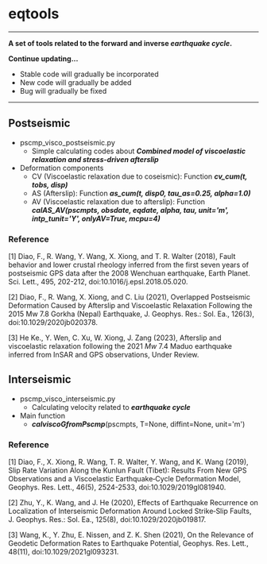 # eqtools

---

**A set of tools related to the forward and inverse *earthquake cycle*.**

**Continue updating...**

* Stable code will gradually be incorporated
* New code will gradually be added
* Bug will gradually be fixed

---

## Postseismic

- pscmp_visco_postseismic.py
  - Simple calculating codes about ***Combined model of viscoelastic relaxation and stress-driven afterslip***
- Deformation components
  - CV (Viscoelastic relaxation due to coseismic): Function ***cv_cum(t, tobs, disp)***
  - AS (Afterslip): Function ***as_cum(t, disp0, tau_as=0.25, alpha=1.0)***
  - AV (Viscoelastic relaxation due to afterslip): Function ***calAS_AV(pscmpts, obsdate, eqdate, alpha, tau, unit='m', intp_tunit='Y', onlyAV=True, mcpu=4)***

### Reference

[1] Diao, F., R. Wang, Y. Wang, X. Xiong, and T. R. Walter (2018), Fault behavior and lower crustal rheology inferred from the first seven years of postseismic GPS data after the 2008 Wenchuan earthquake, Earth Planet. Sci. Lett., 495, 202-212, doi:10.1016/j.epsl.2018.05.020.

[2] Diao, F., R. Wang, X. Xiong, and C. Liu (2021), Overlapped Postseismic Deformation Caused by Afterslip and Viscoelastic Relaxation Following the 2015 Mw 7.8 Gorkha (Nepal) Earthquake, J. Geophys. Res.: Sol. Ea., 126(3), doi:10.1029/2020jb020378.

[3] He Ke., Y. Wen, C. Xu, W. Xiong, J. Zang (2023), Afterslip and viscoelastic relaxation following the 2021 *Mw* 7.4 Maduo earthquake inferred from InSAR and GPS observations, Under Review.

## Interseismic

- pscmp_visco_interseismic.py
  - Calculating velocity related to ***earthquake cycle***
- Main function
  - ***calviscoGfromPscmp***(pscmpts, T=None, diffint=None, unit='m')

### Reference

[1] Diao, F., X. Xiong, R. Wang, T. R. Walter, Y. Wang, and K. Wang (2019), Slip Rate Variation Along the Kunlun Fault (Tibet): Results From New GPS Observations and a Viscoelastic Earthquake‐Cycle Deformation Model, Geophys. Res. Lett., 46(5), 2524-2533, doi:10.1029/2019gl081940.

[2] Zhu, Y., K. Wang, and J. He (2020), Effects of Earthquake Recurrence on Localization of Interseismic Deformation Around Locked Strike‐Slip Faults, J. Geophys. Res.: Sol. Ea., 125(8), doi:10.1029/2020jb019817.

[3] Wang, K., Y. Zhu, E. Nissen, and Z. K. Shen (2021), On the Relevance of Geodetic Deformation Rates to Earthquake Potential, Geophys. Res. Lett., 48(11), doi:10.1029/2021gl093231.
